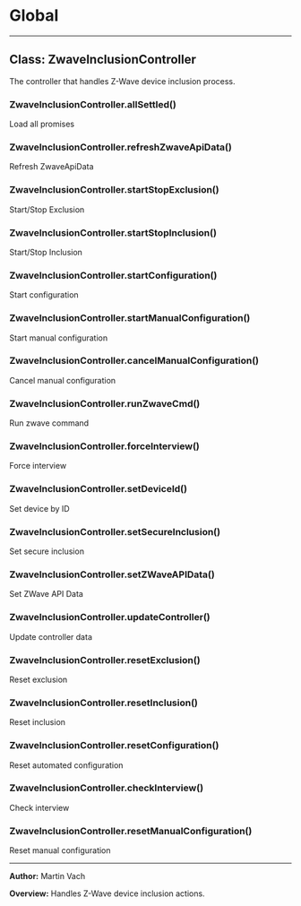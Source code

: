 # Global





* * *

## Class: ZwaveInclusionController
The controller that handles Z-Wave device inclusion process.

### ZwaveInclusionController.allSettled() 

Load all promises


### ZwaveInclusionController.refreshZwaveApiData() 

Refresh ZwaveApiData


### ZwaveInclusionController.startStopExclusion() 

Start/Stop Exclusion


### ZwaveInclusionController.startStopInclusion() 

Start/Stop Inclusion


### ZwaveInclusionController.startConfiguration() 

Start configuration


### ZwaveInclusionController.startManualConfiguration() 

Start manual configuration


### ZwaveInclusionController.cancelManualConfiguration() 

Cancel manual configuration


### ZwaveInclusionController.runZwaveCmd() 

Run zwave command


### ZwaveInclusionController.forceInterview() 

Force interview


### ZwaveInclusionController.setDeviceId() 

Set device by ID


### ZwaveInclusionController.setSecureInclusion() 

Set secure inclusion


### ZwaveInclusionController.setZWaveAPIData() 

Set ZWave API Data


### ZwaveInclusionController.updateController() 

Update controller data


### ZwaveInclusionController.resetExclusion() 

Reset exclusion


### ZwaveInclusionController.resetInclusion() 

Reset inclusion


### ZwaveInclusionController.resetConfiguration() 

Reset automated configuration


### ZwaveInclusionController.checkInterview() 

Check interview


### ZwaveInclusionController.resetManualConfiguration() 

Reset manual configuration




* * *



**Author:** Martin Vach



**Overview:** Handles Z-Wave device inclusion actions.


